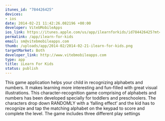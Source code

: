 ```yaml
--- 
itunes_id: "784426425"
devices: 
- ios
date: 2014-02-21 11:42:26.082196 +00:00
developer: VitebMobileApps
ios_link: https://itunes.apple.com/us/app/ilearnforkids/id784426425?mt=8
permalink: /app/ilearn-for-kids
email: sm@vitebmobileapps.com
thumb: /uploads/app/2014-02/2014-02-21-ilearn-for-kids.png
targetMarket: Both
developer_link: http://www.vitebmobileapps.com
type: app
title: iLearn For Kids
status: publish
---
```


This game application helps your child in recognizing alphabets and numbers. It makes learning more interesting and fun-filled with great visual illustrations. This character-recognition game comprising of alphabets and numbers has been developed specially for toddlers and preschoolers. The characters drop down RANDOMLY with a ‘falling effect’ and the kid has to recognize and tap the matching alphabet on the keypad to score and complete the level. The game includes three different play settings 
